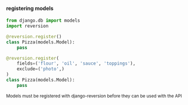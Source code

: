 #### registering models

```py
from django.db import models
import reversion
```

```py
@reversion.register()
class Pizza(models.Model):
    pass
```

```py
@reversion.register(
    fields=('flour', 'oil', 'sauce', 'toppings'),
    exclude=('photo',)
)
class Pizza(models.Model):
    pass
```

<small>

Models must be registered with django-reversion before they can be used with the API

</small>

<aside class="notes">
</aside>
